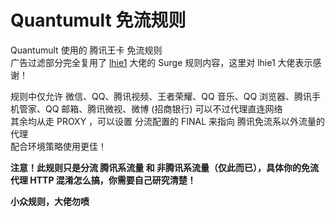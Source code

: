 # Quantumult 免流规则  
Quantumult 使用的 腾讯王卡 免流规则  
广告过滤部分完全复用了 [lhie1](https://github.com/lhie1/Rules) 大佬的 Surge 规则内容，这里对 lhie1 大佬表示感谢！  
  
规则中仅允许 微信、QQ、腾讯视频、王者荣耀、QQ 音乐、QQ 浏览器、腾讯手机管家、QQ 邮箱、腾讯微视、微博 (招商银行) 可以不过代理直连网络  
其余均从走 PROXY ，可以设置 分流配置的 FINAL 来指向 腾讯免流系以外流量的代理  
配合环境策略使用更佳！  

**注意！此规则只是分流 腾讯系流量 和 非腾讯系流量（仅此而已），具体你的免流代理 HTTP 混淆怎么搞，你需要自己研究清楚！**  

**小众规则，大佬勿喷**
